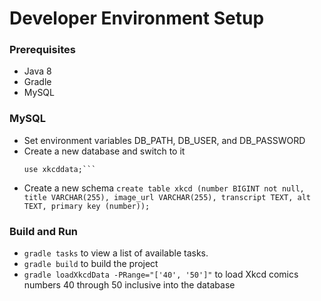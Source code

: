 # Developer Environment Setup 

### Prerequisites
- Java 8 
- Gradle 
- MySQL

### MySQL
- Set environment variables DB_PATH, DB_USER, and DB_PASSWORD
- Create a new database and switch to it
  ```create database xkcddata;
  use xkcddata;```
- Create a new schema 
`create table xkcd (number BIGINT not null, title VARCHAR(255), image_url VARCHAR(255), transcript TEXT, alt TEXT, primary key (number));`

### Build and Run 
- `gradle tasks` to view a list of available tasks. 
- `gradle build` to build the project 
- `gradle loadXkcdData -PRange="['40', '50']"` to load Xkcd comics numbers 40 through 50 inclusive into the database 

